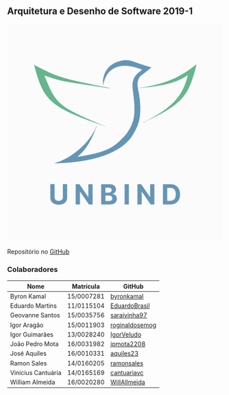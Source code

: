 ## Arquitetura e Desenho de Software 2019-1

<p align="center">
<img src="extras/identidade-visual/unbind-logo/logo.png" width="512px">
</p>

Repositório no [GitHub](https://github.com/ads-unbind/unbind/tree/master)

### Colaboradores

| Nome | Matrícula | GitHub |
| --- | --- | --- |
| Byron Kamal | 15/0007281 | [byronkamal](https://github.com/byronkamal) |
| Eduardo Martins | 11/0115104 | [EduardoBrasil](https://github.com/EduardoBrasil) |
| Geovanne Santos | 15/0035756 | [saraivinha97](https://github.com/saraivinha97) |
| Igor Aragão | 15/0011903 | [roginaldosemog](https://github.com/roginaldosemog) |
| Igor Guimarães | 13/0028240 | [IgorVeludo](https://github.com/IgorVeludo) |
| João Pedro Mota | 16/0031982 | [jpmota2208](https://github.com/jpmota2208) |
| José Aquiles | 16/0010331 | [aquiles23](https://github.com/aquiles23) |
| Ramon Sales | 14/0160205 | [ramonsales](https://github.com/ramonsales) |
| Vinícius Cantuária | 14/0165169 | [cantuariavc](https://github.com/cantuariavc) |
| William Almeida | 16/0020280 | [WillAllmeida](https://github.com/WillAllmeida) |

